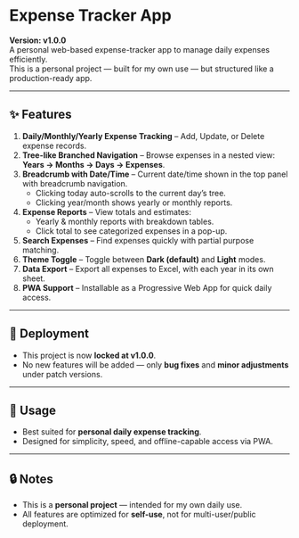 # Expense Tracker App

**Version: v1.0.0**  
A personal web-based expense-tracker app to manage daily expenses efficiently.  
This is a personal project — built for my own use — but structured like a production-ready app.  

---

## ✨ Features

1. **Daily/Monthly/Yearly Expense Tracking** – Add, Update, or Delete expense records.  
2. **Tree-like Branched Navigation** – Browse expenses in a nested view: **Years → Months → Days → Expenses**.  
3. **Breadcrumb with Date/Time** – Current date/time shown in the top panel with breadcrumb navigation.  
   - Clicking today auto-scrolls to the current day’s tree.  
   - Clicking year/month shows yearly or monthly reports.  
4. **Expense Reports** – View totals and estimates:  
   - Yearly & monthly reports with breakdown tables.  
   - Click total to see categorized expenses in a pop-up.  
5. **Search Expenses** – Find expenses quickly with partial purpose matching.  
6. **Theme Toggle** – Toggle between **Dark (default)** and **Light** modes.  
7. **Data Export** – Export all expenses to Excel, with each year in its own sheet.  
8. **PWA Support** – Installable as a Progressive Web App for quick daily access.  

---

## 🚀 Deployment

- This project is now **locked at v1.0.0**.  
- No new features will be added — only **bug fixes** and **minor adjustments** under patch versions.  

---

## 📖 Usage

- Best suited for **personal daily expense tracking**.  
- Designed for simplicity, speed, and offline-capable access via PWA.  

---

## 🔒 Notes

- This is a **personal project** — intended for my own daily use.  
- All features are optimized for **self-use**, not for multi-user/public deployment.  
